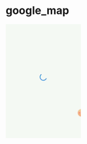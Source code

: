 # google_map

![alt text](https://github.com/Shubham-Narkhede/Multiple_Routes_Map/blob/main/ezgif.com-resize.gif)

